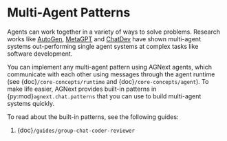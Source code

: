 # Multi-Agent Patterns

Agents can work together in a variety of ways to solve problems.
Research works like [AutoGen](https://aka.ms/autogen-paper),
[MetaGPT](https://arxiv.org/abs/2308.00352)
and [ChatDev](https://arxiv.org/abs/2307.07924) have shown
multi-agent systems out-performing single agent systems at complex tasks
like software development.

You can implement any multi-agent pattern using AGNext agents, which
communicate with each other using messages through the agent runtime
(see {doc}`/core-concepts/runtime` and {doc}`/core-concepts/agent`).
To make life easier, AGNext provides built-in patterns
in {py:mod}`agnext.chat.patterns` that you can use to build
multi-agent systems quickly.

To read about the built-in patterns, see the following guides:

1. {doc}`/guides/group-chat-coder-reviewer`
